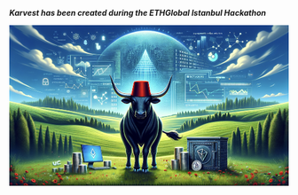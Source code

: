 
***Karvest has been created during the ETHGlobal Istanbul Hackathon***

![](./karvest-cover-small.png)
